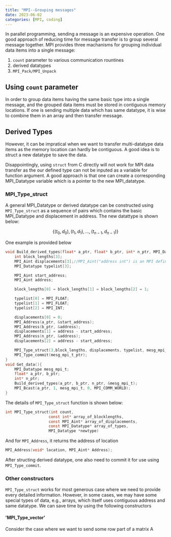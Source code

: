 ```yaml
---
title: "MPI--Grouping messages"
date: 2023-06-02
categories: [MPI, coding]
---
```

In parallel programming, sending a message is an expensive operation. One good approach of reducing time for message transfer is to group several message together. MPI provides three machanisms for grouping individual data items into a single message:
1. `count` parameter to various communication rountines
2. derived datatypes
3. `MPI_Pack/MPI_Unpack`

## Using `count` parameter

In order to group data items having the same basic type into a single message, and the grouped data items must be stored in contiguous memory locations. If one is sending multiple data which has same datatype, it is wise to combine them in an array and then transfer message.

## Derived Types


However, it can be impratical when we want to transfer multi-datatype data items as the memory location can hardly be contiguous. A good idea is to struct a new datatype to save the data.

Disappointingly, using `struct` from C directly will not work for MPI data transfer as the our defined type can not be inputed as a variable for function argument. A good approach is that one can create a corresponding MPI_Datatype variable which is a pointer to the new MPI_datatype.

### MPI_Type_struct
A general MPI_Datatype or derived datatype can be constructed using `MPI_Type_struct` as a sequence of pairs which contains the basic MPI_Datatype and displacement in address. The new datattype is shown below:

$$
\{(t_0,d_0),(t_1,d_1),...,(t_{n-1},d_{n-1})\}
$$

One example is provided below
```C
void Build_derived_types(float* a_ptr, float* b_ptr, int* n_ptr, MPI_Datatype* mesg_mpi_t_ptr){
	int block_lengths[3];
	MPI_Aint displacements[3];//MPI_Aint("address int") is an MPI defined C type
	MPI_Datatype typelist[3];

	MPI_Aint start_address;
	MPI_Aint address;

	block_lengths[0] = block_lengths[1] = block_lengths[2] = 1;

	typelist[0] = MPI_FLOAT;
	typelist[1] = MPI_FLOAT;
	typelist[2] = MPI_INT;

	displacements[0] = 0;
	MPI_Address(a_ptr, &start_address);
	MPI_Address(b_ptr, &address);
	displacements[1] = address - start_address;
	MPI_Address(n_ptr, &address);
	displacements[2] = address - start_address;

	MPI_Type_struct(3,block_lengths, displacements, typelist, mesg_mpi_t_ptr);
	MPI_Type_commit(mesg_mpi_t_ptr);
}
void Get_data(){
	MPI_Datatype mesg_mpi_t;
	float* a_ptr, b_ptr;
	int* n_ptr;
	Build_derived_types(a_ptr, b_ptr, n_ptr, &mesg_mpi_t);
	MPI_Bcast(a_ptr, 1, mesg_mpi_t, 0, MPI_COMM_WORLD);
}
```
The details of `MPI_Type_struct` function is shown below:
```c
int MPI_Type_struct(int count,
                   const int* array_of_blocklengths,
                   const MPI_Aint* array_of_displacements,
                   const MPI_Datatype* array_of_types,
                   MPI_Datatype *newtype)
```
And for `MPI_Address`, it returns the address of location
```C
MPI_Address(void* location, MPI_Aint* Address);
```
After structing derived datatype, one also need to commit it for use using `MPI_Type_commit`.

### Other constructors
`MPI_Type_struct` works for most generous case where we need to provide every detailed information. However, in some cases, we may have some special types of data, e.g., arrays, which itself uses contiguous address and same datatype. We can save time by using the following constructors
#### 'MPI_Type_vector'
Consider the case where we want to send some row part of a matrix A